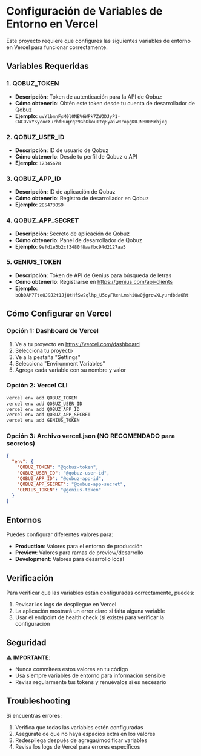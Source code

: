# Configuración de Variables de Entorno en Vercel

Este proyecto requiere que configures las siguientes variables de entorno en Vercel para funcionar correctamente.

## Variables Requeridas

### 1. QOBUZ_TOKEN
- **Descripción**: Token de autenticación para la API de Qobuz
- **Cómo obtenerlo**: Obtén este token desde tu cuenta de desarrollador de Qobuz
- **Ejemplo**: `uvYlbmnFsM0l0NBV6WPk7ZWODJyP1-CNCOVxYSycocXurhfHuqrq29GbDkouItq8yaiwNropgKUJN8H0MYbjxg`

### 2. QOBUZ_USER_ID
- **Descripción**: ID de usuario de Qobuz
- **Cómo obtenerlo**: Desde tu perfil de Qobuz o API
- **Ejemplo**: `12345678`

### 3. QOBUZ_APP_ID
- **Descripción**: ID de aplicación de Qobuz
- **Cómo obtenerlo**: Registro de desarrollador en Qobuz
- **Ejemplo**: `285473059`

### 4. QOBUZ_APP_SECRET
- **Descripción**: Secreto de aplicación de Qobuz
- **Cómo obtenerlo**: Panel de desarrollador de Qobuz
- **Ejemplo**: `9efd1e3b2cf3480f8aafbc94d2127aa5`

### 5. GENIUS_TOKEN
- **Descripción**: Token de API de Genius para búsqueda de letras
- **Cómo obtenerlo**: Registrarse en https://genius.com/api-clients
- **Ejemplo**: `bOb0AM7TteQJ9J2t1JjQtHfSw2qlhp_U5oyFRenLmshiQw0jgrowXLyurdbda6Rt`

## Cómo Configurar en Vercel

### Opción 1: Dashboard de Vercel
1. Ve a tu proyecto en https://vercel.com/dashboard
2. Selecciona tu proyecto
3. Ve a la pestaña "Settings"
4. Selecciona "Environment Variables"
5. Agrega cada variable con su nombre y valor

### Opción 2: Vercel CLI
```bash
vercel env add QOBUZ_TOKEN
vercel env add QOBUZ_USER_ID
vercel env add QOBUZ_APP_ID
vercel env add QOBUZ_APP_SECRET
vercel env add GENIUS_TOKEN
```

### Opción 3: Archivo vercel.json (NO RECOMENDADO para secretos)
```json
{
  "env": {
    "QOBUZ_TOKEN": "@qobuz-token",
    "QOBUZ_USER_ID": "@qobuz-user-id",
    "QOBUZ_APP_ID": "@qobuz-app-id",
    "QOBUZ_APP_SECRET": "@qobuz-app-secret",
    "GENIUS_TOKEN": "@genius-token"
  }
}
```

## Entornos

Puedes configurar diferentes valores para:
- **Production**: Valores para el entorno de producción
- **Preview**: Valores para ramas de preview/desarrollo
- **Development**: Valores para desarrollo local

## Verificación

Para verificar que las variables están configuradas correctamente, puedes:

1. Revisar los logs de despliegue en Vercel
2. La aplicación mostrará un error claro si falta alguna variable
3. Usar el endpoint de health check (si existe) para verificar la configuración

## Seguridad

⚠️ **IMPORTANTE**: 
- Nunca commitees estos valores en tu código
- Usa siempre variables de entorno para información sensible
- Revisa regularmente tus tokens y renuévalos si es necesario

## Troubleshooting

Si encuentras errores:
1. Verifica que todas las variables estén configuradas
2. Asegúrate de que no haya espacios extra en los valores
3. Redespliega después de agregar/modificar variables
4. Revisa los logs de Vercel para errores específicos